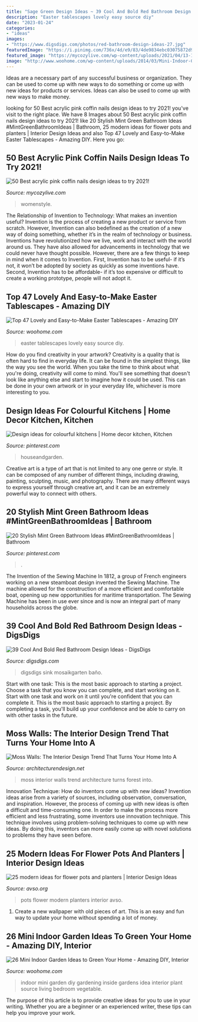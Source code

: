 ```yaml
---
title: "Sage Green Design Ideas ~ 39 Cool And Bold Red Bathroom Design Ideas"
description: "Easter tablescapes lovely easy source diy"
date: "2023-01-24"
categories:
- "ideas"
images:
- "https://www.digsdigs.com/photos/red-bathroom-design-ideas-27.jpg"
featuredImage: "https://i.pinimg.com/736x/4d/e9/83/4de9834ebc03075872d97c41fe0b786d.jpg"
featured_image: "https://mycozylive.com/wp-content/uploads/2021/04/13-13.jpg"
image: "http://www.woohome.com/wp-content/uploads/2014/03/Mini-Indoor-Gardening-25.jpg"
---
```



Ideas are a necessary part of any successful business or organization. They can be used to come up with new ways to do something or come up with new ideas for products or services. Ideas can also be used to come up with new ways to make money.

	

		
looking for 50 Best acrylic pink coffin nails design ideas to try 2021! you've visit to the right place. We have 8 Images about 50 Best acrylic pink coffin nails design ideas to try 2021! like 20 Stylish Mint Green Bathroom Ideas #MintGreenBathroomIdeas | Bathroom, 25 modern ideas for flower pots and planters | Interior Design Ideas and also Top 47 Lovely and Easy-to-Make Easter Tablescapes - Amazing DIY. Here you go:
		
    
## 50 Best Acrylic Pink Coffin Nails Design Ideas To Try 2021!

<img loading=lazy src="https://mycozylive.com/wp-content/uploads/2021/04/13-13.jpg" onerror="this.onerror=null;this.src='https://tse4.mm.bing.net/th?id=OIP.fjOjzcZzsre12yC-k1AGRwHaLH&amp;pid=15.1';" alt="50 Best acrylic pink coffin nails design ideas to try 2021!">

_Source: mycozylive.com_

>womenstyle. 

	

The Relationship of Invention to Technology: What makes an invention useful?
Invention is the process of creating a new product or service from scratch. However, Invention can also bedefined as the creation of a new way of doing something, whether it’s in the realm of technology or business. Inventions have revolutionized how we live, work and interact with the world around us. They have also allowed for advancements in technology that we could never have thought possible. 
However, there are a few things to keep in mind when it comes to Invention. First, Invention has to be useful- if it’s not, it won’t be adopted by society as quickly as some inventions have. Second, Invention has to be affordable- if it’s too expensive or difficult to create a working prototype, people will not adopt it.

    
## Top 47 Lovely And Easy-to-Make Easter Tablescapes - Amazing DIY

<img loading=lazy src="http://www.woohome.com/wp-content/uploads/2016/02/tablescapes-for-easter-11.jpg" onerror="this.onerror=null;this.src='https://tse2.mm.bing.net/th?id=OIP.7BpblURVba4riPhrB2Z-2wHaJ4&amp;pid=15.1';" alt="Top 47 Lovely and Easy-to-Make Easter Tablescapes - Amazing DIY">

_Source: woohome.com_

>easter tablescapes lovely easy source diy. 

	

How do you find creativity in your artwork?
Creativity is a quality that is often hard to find in everyday life. It can be found in the simplest things, like the way you see the world. When you take the time to think about what you're doing, creativity will come to mind. You'll see something that doesn't look like anything else and start to imagine how it could be used. This can be done in your own artwork or in your everyday life, whichever is more interesting to you.

    
## Design Ideas For Colourful Kitchens | Home Decor Kitchen, Kitchen

<img loading=lazy src="https://i.pinimg.com/736x/b8/eb/97/b8eb977041e9a850f0a95ace6bd743c1.jpg" onerror="this.onerror=null;this.src='https://tse1.mm.bing.net/th?id=OIP.99pXIyVpMhUs26847imPtgHaJ3&amp;pid=15.1';" alt="Design ideas for colourful kitchens | Home decor kitchen, Kitchen">

_Source: pinterest.com_

>houseandgarden. 

	

Creative art is a type of art that is not limited to any one genre or style. It can be composed of any number of different things, including drawing, painting, sculpting, music, and photography. There are many different ways to express yourself through creative art, and it can be an extremely powerful way to connect with others.

    
## 20 Stylish Mint Green Bathroom Ideas #MintGreenBathroomIdeas | Bathroom

<img loading=lazy src="https://i.pinimg.com/736x/4d/e9/83/4de9834ebc03075872d97c41fe0b786d.jpg" onerror="this.onerror=null;this.src='https://tse3.mm.bing.net/th?id=OIP.NoW9_n6TPnSUucBr6cDC2QHaLH&amp;pid=15.1';" alt="20 Stylish Mint Green Bathroom Ideas #MintGreenBathroomIdeas | Bathroom">

_Source: pinterest.com_

>. 

	

The Invention of the Sewing Machine
In 1812, a group of French engineers working on a new steamboat design invented the Sewing Machine. The machine allowed for the construction of a more efficient and comfortable boat, opening up new opportunities for maritime transportation. The Sewing Machine has been in use ever since and is now an integral part of many households across the globe.

    
## 39 Cool And Bold Red Bathroom Design Ideas - DigsDigs

<img loading=lazy src="https://www.digsdigs.com/photos/red-bathroom-design-ideas-27.jpg" onerror="this.onerror=null;this.src='https://tse4.mm.bing.net/th?id=OIP.raVCIgTiyF8Hy3evHeu-GAHaJ4&amp;pid=15.1';" alt="39 Cool And Bold Red Bathroom Design Ideas - DigsDigs">

_Source: digsdigs.com_

>digsdigs sink mosaikgarten baño. 

	

Start with one task: This is the most basic approach to starting a project. Choose a task that you know you can complete, and start working on it.
Start with one task and work on it until you're confident that you can complete it. This is the most basic approach to starting a project. By completing a task, you'll build up your confidence and be able to carry on with other tasks in the future.

    
## Moss Walls: The Interior Design Trend That Turns Your Home Into A

<img loading=lazy src="http://cdn.architecturendesign.net/wp-content/uploads/2015/11/AD-Moss-Walls-Green-Interior-Design-Trend-04.jpg" onerror="this.onerror=null;this.src='https://tse2.mm.bing.net/th?id=OIP.W5z5USHatdsoDwk3hSzkCgHaLI&amp;pid=15.1';" alt="Moss Walls: The Interior Design Trend That Turns Your Home Into A">

_Source: architecturendesign.net_

>moss interior walls trend architecture turns forest into. 

	

Innovation Technique: How do inventors come up with new ideas?
Invention ideas arise from a variety of sources, including observation, conversation, and inspiration. However, the process of coming up with new ideas is often a difficult and time-consuming one. In order to make the process more efficient and less frustrating, some inventors use innovation technique. This technique involves using problem-solving techniques to come up with new ideas. By doing this, inventors can more easily come up with novel solutions to problems they have seen before.

    
## 25 Modern Ideas For Flower Pots And Planters | Interior Design Ideas

<img loading=lazy src="https://www.avso.org/wp-content/uploads/2014/11/25-modern-ideas-for-flower-pots-and-planters-1415188152.jpg" onerror="this.onerror=null;this.src='https://tse1.mm.bing.net/th?id=OIP.sYVxYWirVQSyrl8o7LZKMQHaJ3&amp;pid=15.1';" alt="25 modern ideas for flower pots and planters | Interior Design Ideas">

_Source: avso.org_

>pots flower modern planters interior avso. 

	

1. Create a new wallpaper with old pieces of art. This is an easy and fun way to update your home without spending a lot of money.

    
## 26 Mini Indoor Garden Ideas To Green Your Home - Amazing DIY, Interior

<img loading=lazy src="http://www.woohome.com/wp-content/uploads/2014/03/Mini-Indoor-Gardening-25.jpg" onerror="this.onerror=null;this.src='https://tse4.mm.bing.net/th?id=OIP.nZIcHyFdWDpxEEyhYzniHwHaPd&amp;pid=15.1';" alt="26 Mini Indoor Garden Ideas to Green Your Home - Amazing DIY, Interior">

_Source: woohome.com_

>indoor mini garden diy gardening inside gardens idea interior plant source living bedroom vegetable. 

	

The purpose of this article is to provide creative ideas for you to use in your writing. Whether you are a beginner or an experienced writer, these tips can help you improve your work.

